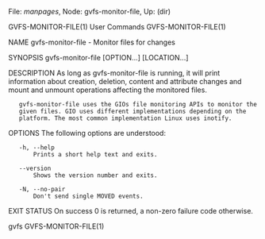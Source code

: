 File: *manpages*,  Node: gvfs-monitor-file,  Up: (dir)

GVFS-MONITOR-FILE(1)             User Commands            GVFS-MONITOR-FILE(1)



NAME
       gvfs-monitor-file - Monitor files for changes

SYNOPSIS
       gvfs-monitor-file [OPTION...] [LOCATION...]

DESCRIPTION
       As long as gvfs-monitor-file is running, it will print information
       about creation, deletion, content and attribute changes and mount and
       unmount operations affecting the monitored files.

       gvfs-monitor-file uses the GIOs file monitoring APIs to monitor the
       given files. GIO uses different implementations depending on the
       platform. The most common implementation Linux uses inotify.

OPTIONS
       The following options are understood:

       -h, --help
           Prints a short help text and exits.

       --version
           Shows the version number and exits.

       -N, --no-pair
           Don't send single MOVED events.

EXIT STATUS
       On success 0 is returned, a non-zero failure code otherwise.



gvfs                                                      GVFS-MONITOR-FILE(1)
